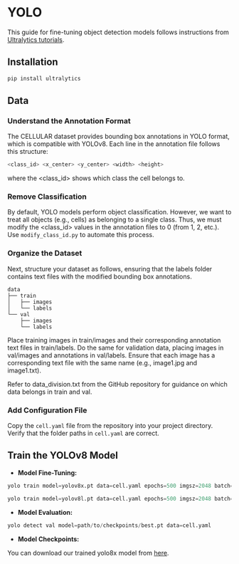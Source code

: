 # YOLO

This guide for fine-tuning object detection models follows instructions from [Ultralytics tutorials](https://docs.ultralytics.com/tasks/detect/).

## Installation

```bash
pip install ultralytics
```

## Data
### Understand the Annotation Format 
The CELLULAR dataset provides bounding box annotations in YOLO format, which is compatible with YOLOv8. Each line in the annotation file follows this structure:
```bash
<class_id> <x_center> <y_center> <width> <height>
```
where the <class_id> shows which class the cell belongs to. 

### Remove Classification 
By default, YOLO models perform object classification. However, we want to treat all objects (e.g., cells) as belonging to a single class. Thus, we must modify the <class_id> values in the annotation files to 0 (from 1, 2, etc.). Use `modify_class_id.py` to automate this process.

### Organize the Dataset
Next, structure your dataset as follows, ensuring that the labels folder contains text files with the modified bounding box annotations. 

    data
    ├── train
    │   ├── images
    │   └── labels
    └── val
        ├── images
        └── labels

Place training images in train/images and their corresponding annotation text files in train/labels. Do the same for validation data, placing images in val/images and annotations in val/labels. Ensure that each image has a corresponding text file with the same name (e.g., image1.jpg and image1.txt).

Refer to data_division.txt from the GitHub repository for guidance on which data belongs in train and val. 

### Add Configuration File
Copy the `cell.yaml` file from the repository into your project directory. Verify that the folder paths in `cell.yaml` are correct.

## Train the YOLOv8 Model

- **Model Fine-Tuning:**

```python
yolo train model=yolov8x.pt data=cell.yaml epochs=500 imgsz=2048 batch=4
```
```python
yolo train model=yolov8l.pt data=cell.yaml epochs=500 imgsz=2048 batch=4
```

- **Model Evaluation:**
  
```python
yolo detect val model=path/to/checkpoints/best.pt data=cell.yaml
```

- **Model Checkpoints:**

You can download our trained yolo8x model from [here](https://drive.google.com/drive/folders/1ns0jNeTzDgscYFeK1cU-nZG7AMwvMIKt?usp=sharing).
